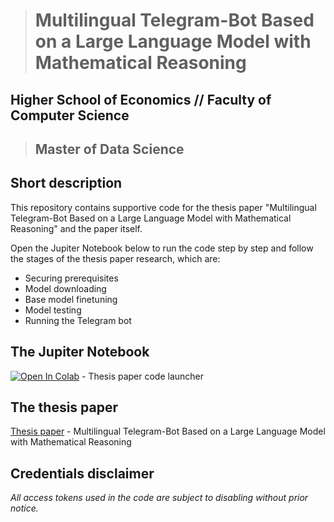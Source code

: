># Multilingual Telegram-Bot Based on a Large Language Model with Mathematical Reasoning


## Higher School of Economics // Faculty of Computer Science
>## Master of Data Science


## Short description

This repository contains supportive code for the thesis paper "Multilingual Telegram-Bot Based on a Large Language Model with Mathematical Reasoning" and the paper itself.


Open the Jupiter Notebook below to run the code step by step and follow the stages of the thesis paper research, which are:

- Securing prerequisites
- Model downloading
- Base model finetuning
- Model testing
- Running the Telegram bot


## The Jupiter Notebook

[![Open In Colab](https://colab.research.google.com/assets/colab-badge.svg)](https://colab.research.google.com/drive/1m2vZAVZEzP69VGDorYdwya_6bW0_5H1t?usp=sharing) - Thesis paper code launcher


## The thesis paper

[Thesis paper](https://github.com/jest0funk/thesis_paper/the_paper/HSE_MDS_thesis_Lemiasheuski.pdf) - Multilingual Telegram-Bot Based on a Large Language Model with Mathematical Reasoning


## Credentials disclaimer

*All access tokens used in the code are subject to disabling without prior notice.*